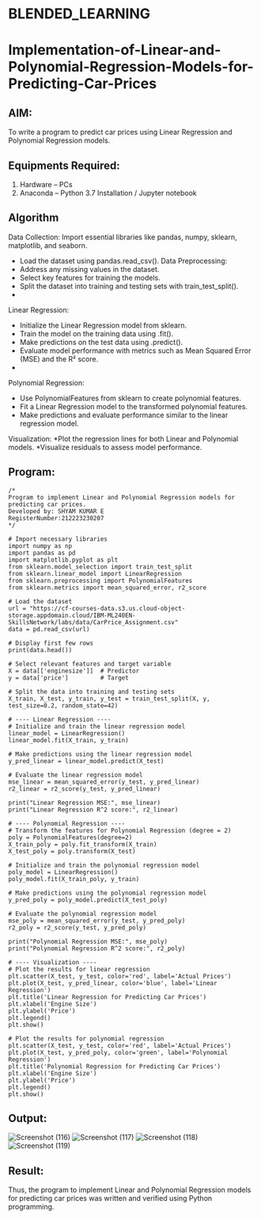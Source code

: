 # BLENDED_LEARNING
# Implementation-of-Linear-and-Polynomial-Regression-Models-for-Predicting-Car-Prices

## AIM:
To write a program to predict car prices using Linear Regression and Polynomial Regression models.

## Equipments Required:
1. Hardware – PCs
2. Anaconda – Python 3.7 Installation / Jupyter notebook

## Algorithm
Data Collection:
Import essential libraries like pandas, numpy, sklearn, matplotlib, and seaborn.
* Load the dataset using pandas.read_csv().
Data Preprocessing:
* Address any missing values in the dataset.
* Select key features for training the models.
* Split the dataset into training and testing sets with train_test_split().
* 
Linear Regression:
* Initialize the Linear Regression model from sklearn.
* Train the model on the training data using .fit().
* Make predictions on the test data using .predict().
* Evaluate model performance with metrics such as Mean Squared Error (MSE) and the R² score.
* 
Polynomial Regression:
* Use PolynomialFeatures from sklearn to create polynomial features.
* Fit a Linear Regression model to the transformed polynomial features.
* Make predictions and evaluate performance similar to the linear regression model.

Visualization:
*Plot the regression lines for both Linear and Polynomial models.
*Visualize residuals to assess model performance.

## Program:
```
/*
Program to implement Linear and Polynomial Regression models for predicting car prices.
Developed by: SHYAM KUMAR E
RegisterNumber:212223230207
*/

# Import necessary libraries
import numpy as np
import pandas as pd
import matplotlib.pyplot as plt
from sklearn.model_selection import train_test_split
from sklearn.linear_model import LinearRegression
from sklearn.preprocessing import PolynomialFeatures
from sklearn.metrics import mean_squared_error, r2_score

# Load the dataset
url = "https://cf-courses-data.s3.us.cloud-object-storage.appdomain.cloud/IBM-ML240EN-SkillsNetwork/labs/data/CarPrice_Assignment.csv"
data = pd.read_csv(url)

# Display first few rows
print(data.head())

# Select relevant features and target variable
X = data[['enginesize']]  # Predictor
y = data['price']         # Target

# Split the data into training and testing sets
X_train, X_test, y_train, y_test = train_test_split(X, y, test_size=0.2, random_state=42)

# ---- Linear Regression ----
# Initialize and train the linear regression model
linear_model = LinearRegression()
linear_model.fit(X_train, y_train)

# Make predictions using the linear regression model
y_pred_linear = linear_model.predict(X_test)

# Evaluate the linear regression model
mse_linear = mean_squared_error(y_test, y_pred_linear)
r2_linear = r2_score(y_test, y_pred_linear)

print("Linear Regression MSE:", mse_linear)
print("Linear Regression R^2 score:", r2_linear)

# ---- Polynomial Regression ----
# Transform the features for Polynomial Regression (degree = 2)
poly = PolynomialFeatures(degree=2)
X_train_poly = poly.fit_transform(X_train)
X_test_poly = poly.transform(X_test)

# Initialize and train the polynomial regression model
poly_model = LinearRegression()
poly_model.fit(X_train_poly, y_train)

# Make predictions using the polynomial regression model
y_pred_poly = poly_model.predict(X_test_poly)

# Evaluate the polynomial regression model
mse_poly = mean_squared_error(y_test, y_pred_poly)
r2_poly = r2_score(y_test, y_pred_poly)

print("Polynomial Regression MSE:", mse_poly)
print("Polynomial Regression R^2 score:", r2_poly)

# ---- Visualization ----
# Plot the results for linear regression
plt.scatter(X_test, y_test, color='red', label='Actual Prices')
plt.plot(X_test, y_pred_linear, color='blue', label='Linear Regression')
plt.title('Linear Regression for Predicting Car Prices')
plt.xlabel('Engine Size')
plt.ylabel('Price')
plt.legend()
plt.show()

# Plot the results for polynomial regression
plt.scatter(X_test, y_test, color='red', label='Actual Prices')
plt.plot(X_test, y_pred_poly, color='green', label='Polynomial Regression')
plt.title('Polynomial Regression for Predicting Car Prices')
plt.xlabel('Engine Size')
plt.ylabel('Price')
plt.legend()
plt.show()
```

## Output:
![Screenshot (116)](https://github.com/user-attachments/assets/b9afb544-582b-4d14-b78c-53eeee47eb08)
![Screenshot (117)](https://github.com/user-attachments/assets/573e48f6-8b9f-4421-bc90-efcef1392380)
![Screenshot (118)](https://github.com/user-attachments/assets/e3e02169-8ef9-4688-bac2-40942542f755)
![Screenshot (119)](https://github.com/user-attachments/assets/c7bbad88-074e-4f1b-814c-93a6c386cba0)


## Result:
Thus, the program to implement Linear and Polynomial Regression models for predicting car prices was written and verified using Python programming.
